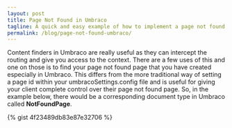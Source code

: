```yaml
---
layout: post
title: Page Not Found in Umbraco
tagline: A quick and easy example of how to implement a page not found content finder in Umbraco.
permalink: /blog/page-not-found-umbraco/
---
```


Content finders in Umbraco are really useful as they can intercept the routing and give you access to the context. There are a few uses of this and one on those is to find your page not found page that you have created especially in Umbraco. This differs from the more traditional way of setting a page id within your umbracoSettings.config file and is useful for giving your client complete control over their page not found page. So, in the example below, there would be a corresponding document type in Umbraco called **NotFoundPage**.

{% gist 4f23489db83e87e32706 %}